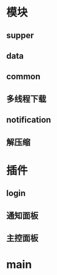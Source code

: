 # 模块
## supper

## data

## common

## 多线程下载

## notification

## 解压缩

# 插件

## login

## 通知面板

## 主控面板

# main